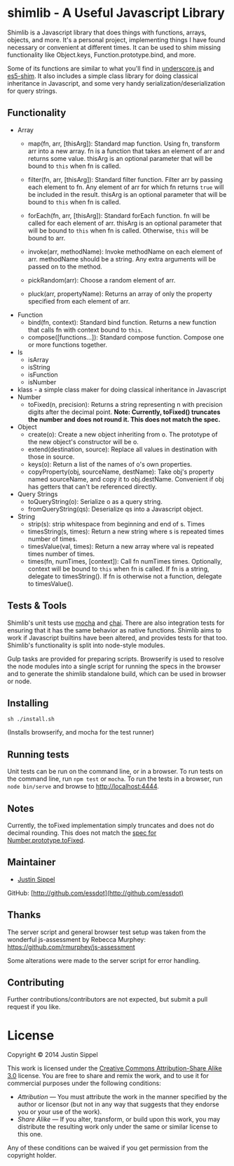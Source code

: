 # shimlib - A Useful Javascript Library

Shimlib is a Javascript library that does things with functions, arrays, objects, and more. It's a personal project, implementing things I have found necessary or convenient at different times. It can be used to shim missing functionality like Object.keys, Function.prototype.bind, and more. 

Some of its functions are similar to what you'll find in  [underscore.js](http://underscorejs.org/) and  [es5-shim](https://github.com/es-shims/es5-shim). It also includes a simple class library for doing classical inheritance in Javascript, and some very handy serialization/deserialization for query strings.

## Functionality
* Array
	* map(fn, arr, [thisArg]): Standard map function. Using fn, transform arr into a new array. fn is a function that takes an element of arr and returns some value. thisArg is an optional parameter that will be bound to `this` when fn is called. 

	* filter(fn, arr, [thisArg]): Standard filter function. Filter arr by passing each element to fn. Any element of arr for which fn returns `true` will be included in the result. thisArg is an optional parameter that will be bound to `this` when fn is called.
	* forEach(fn, arr, [thisArg]): Standard forEach function. fn will be called for each element of arr. thisArg is an optional parameter that will be bound to `this` when fn is called. Otherwise, `this` will be bound to arr.
	* invoke(arr, methodName): Invoke methodName on each element of arr. methodName should be a string. Any extra arguments will be passed on to the method.
	* pickRandom(arr): Choose a random element of arr.
	* pluck(arr, propertyName): Returns an array of only the property specified from each element of arr.
* Function
	* bind(fn, context): Standard bind function. Returns a new function that calls fn with context bound to `this`.
	* compose([functions...]): Standard compose function. Compose one or more functions together.
* Is
	* isArray
	* isString
	* isFunction
	* isNumber
* klass - a simple class maker for doing classical inheritance in Javascript
* Number
	* toFixed(n, precision): Returns a string representing n with precision digits after the decimal point. **Note: Currently, toFixed() truncates the number and does not round it. This does not match the spec.**
* Object
	* create(o): Create a new object inheriting from o. The prototype of the new object's constructor will be o.
	* extend(destination, source): Replace all values in destination with those in source.
	* keys(o): Return a list of the names of o's own properties.
	* copyProperty(obj, sourceName, destName): Take obj's property named sourceName, and copy it to obj.destName. Convenient if obj has getters that can't be referenced directly.
* Query Strings
	* toQueryString(o): Serialize o as a query string.
	* fromQueryString(qs): Deserialize qs into a Javascript object.
* String
	* strip(s): strip whitespace from beginning and end of s.
Times
	* timesString(s, times): Return a new string where s is repeated times number of times.
	* timesValue(val, times): Return a new array where val is repeated times number of times.
	* times(fn, numTimes, [context]): Call fn numTimes times. Optionally, context will be bound to `this` when fn is called. If fn is a string, delegate to timesString(). If fn is otherwise not a function, delegate to timesValue().

## Tests & Tools

Shimlib's unit tests use [mocha](http://visionmedia.github.io/mocha/) and [chai](http://chaijs.com/). There are also integration tests for ensuring that it has the same behavior as native functions. Shimlib aims to work if Javascript builtins have been altered, and provides tests for that too. Shimlib's functionality is split into node-style modules.

Gulp tasks are provided for preparing scripts. Browserify is used to resolve the node modules into a single script for running the specs in the browser and to generate the shimlib standalone build, which can be used in browser or node.

## Installing

    sh ./install.sh

(Installs browserify, and mocha for the test runner)

## Running tests

Unit tests can be run on the command line, or in a browser. To run tests on the command line, run `npm test` or `mocha`. To run the tests in a browser, run `node bin/serve` and browse to [http://localhost:4444](http://localhost:4444).

## Notes

Currently, the toFixed implementation simply truncates and does not do decimal rounding. This does not match the [spec for Number.prototype.toFixed](http://www.ecma-international.org/ecma-262/5.1/#sec-15.7.4.5).

## Maintainer

* [Justin Sippel](mailto:justin@sippel.com) 

GitHub: [http://github.com/essdot](http://github.com/essdot)


## Thanks

The server script and general browser test setup was taken from the wonderful js-assessment by Rebecca Murphey: https://github.com/rmurphey/js-assessment

Some alterations were made to the server script for error handling.


## Contributing

Further contributions/contributors are not expected, but submit a pull request if you like.


# License

Copyright &copy; 2014 Justin Sippel

This work is licensed under the [Creative Commons Attribution-Share Alike 3.0](http://creativecommons.org/licenses/by-sa/3.0/)
license. You are free to share and remix the work, and to use it for commercial
purposes under the following conditions:

- *Attribution* — You must attribute the work in the manner specified by the
  author or licensor (but not in any way that suggests that they endorse you or
  your use of the work).
- *Share Alike* — If you alter, transform, or build upon this work, you may
  distribute the resulting work only under the same or similar license to this
  one.

Any of these conditions can be waived if you get permission from the copyright
holder.
